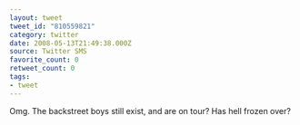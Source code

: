 ```yaml
---
layout: tweet
tweet_id: "810559821"
category: twitter
date: 2008-05-13T21:49:38.000Z
source: Twitter SMS
favorite_count: 0
retweet_count: 0
tags:
- tweet
---
```


Omg. The backstreet boys still exist, and are on tour? Has hell frozen over?
